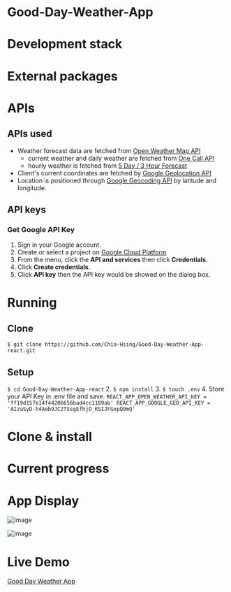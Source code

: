 # Good-Day-Weather-App

# Development stack

# External packages

# APIs

## APIs used
  - Weather forecast data are fetched from [Open Weather Map API](https://openweathermap.org/api)
    - current weather and daily weather are fetched from [One Call API](https://openweathermap.org/api/one-call-api)
    - hourly weather is fetched from [5 Day / 3 Hour Forecast](https://openweathermap.org/forecast5)
  - Client's current coordinates are fetched by [Google Geolocation API](https://developers.google.com/maps/documentation/geolocation/overview)
  - Location is positioned through [Google Geocoding API](https://developers.google.com/maps/documentation/geocoding/overview) by latitude and longitude.
## API keys
  ### Get Google API Key
  1. Sign in your Google account.
  2. Create or select a project on [Google Cloud Platform](https://console.developers.google.com/)
  3. From the menu, click the __API and services__ then click __Credentials__.
  4. Click __Create credentials__.
  5. Click __API key__ then the API key would be showed on the dialog box.

# Running
  ## Clone
  ```
  $ git clone https://github.com/Chia-Hsing/Good-Day-Weather-App-react.git
  ```
  
  ## Setup
  `$ cd Good-Day-Weather-App-react`
  2. `$ npm install`
  3. `$ touch .env`
  4.  Store your API Key in .env file and save.
     `REACT_APP_OPEN_WEATHER_API_KEY = 'ff19d157e14f44206656bad4cc1189ab'
      REACT_APP_GOOGLE_GEO_API_KEY = 'AIzaSyD-h4Aob9JC2TSsgEfhjO_KSIJFGxpQ9mQ'`
  

# Clone & install

# Current progress

# App Display

![image](https://github.com/Chia-Hsing/Good-Day-Weather-App-react/blob/master/src/img/1.png)

![image](https://github.com/Chia-Hsing/Good-Day-Weather-App-react/blob/master/src/img/2.png)

# Live Demo

[Good Day Weather App](https://chia-hsing.github.io/Good-Day-Weather-App-react/)
